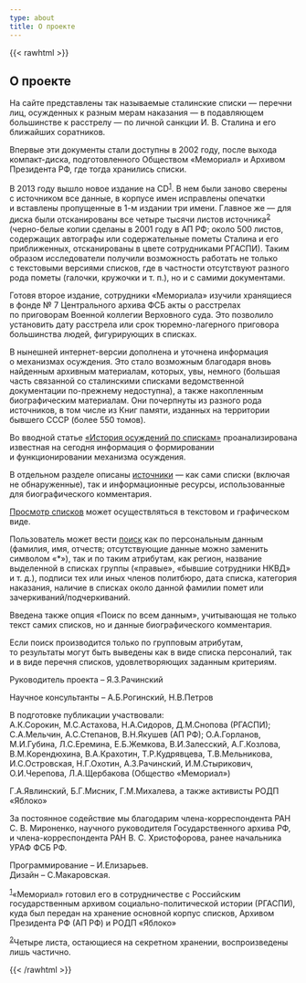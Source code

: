 ```yaml
---
type: about
title: О проекте
---
```

{{< rawhtml >}}
<script>
    $('.nav a').eq(1).addClass('is-active');
</script>
<section class="full-screen-section docs-section">
    <div class="wrap">
    <div class="one-column docs">
        <h2>О проекте</h2>
        <div class="docs__text">
        <p class="docs__text-indent">
            На&nbsp;сайте представлены так называемые сталинские
            списки&nbsp;&mdash; перечни лиц, осужденных к&nbsp;разным мерам
            наказания&nbsp;&mdash; в&nbsp;подавляющем большинстве
            к&nbsp;расстрелу&nbsp;&mdash; по&nbsp;личной санкции
            <nobr>И. В. Сталина</nobr> и&nbsp;его ближайших соратников.
        </p>
        <p class="docs__text-indent">
            Впервые эти документы стали доступны в&nbsp;2002 году, после
            выхода <nobr>компакт-диска</nobr>, подготовленного Обществом
            &laquo;Мемориал&raquo; и&nbsp;Архивом Президента РФ, где тогда
            хранились списки.
        </p>
        <p class="docs__text-indent">
            В&nbsp;2013 году вышло новое издание на&nbsp;CD<sup><a name="fn1"></a><a href="#fs1">1</a></sup>.
            В&nbsp;нем были заново сверены с&nbsp;источником все данные,
            в&nbsp;корпусе имен исправлены опечатки и&nbsp;вставлены
            пропущенные в&nbsp;<nobr>1-м</nobr> издании три имени.
            Главное&nbsp;же&nbsp;&mdash; для диска были отсканированы все
            четыре тысячи листов источника<sup><a name="fn2"></a><a href="#fs2">2</a></sup> (<nobr
            >черно-белые</nobr
            >
            копии сделаны в&nbsp;2001 году в&nbsp;АП&nbsp;РФ; около 500
            листов, содержащих автографы или содержательные пометы Сталина
            и&nbsp;его приближенных, отсканированы в&nbsp;цвете сотрудниками
            РГАСПИ). Таким образом исследователи получили возможность работать
            не&nbsp;только с&nbsp;текстовыми версиями списков, где
            в&nbsp;частности отсутствуют разного рода пометы (галочки,
            кружочки <nobr>и т. п.</nobr>), но&nbsp;и&nbsp;с&nbsp;самими
            документами.
        </p>
        <p class="docs__text-indent">
            Готовя второе издание, сотрудники &laquo;Мемориала&raquo; изучили
            хранящиеся в&nbsp;фонде &#8470;&nbsp;7 Центрального архива ФСБ
            акты о&nbsp;расстрелах по&nbsp;приговорам Военной коллегии
            Верховного суда. Это позволило установить дату расстрела или срок
            <nobr>тюремно-лагерного</nobr> приговора большинства людей,
            фигурирующих в&nbsp;списках.
        </p>
        <p class="docs__text-indent">
            В&nbsp;нынешней <nobr>интернет-версии</nobr> дополнена
            и&nbsp;уточнена информация о&nbsp;механизмах осуждения. Это стало
            возможным благодаря вновь найденным архивным материалам, которых,
            увы, немного (большая часть связанной со&nbsp;сталинскими списками
            ведомственной документации <nobr>по-прежнему</nobr> недоступна),
            а&nbsp;также накопленным биографическим материалам. Они почерпнуты
            из&nbsp;разного рода источников, в&nbsp;том числе из&nbsp;Книг
            памяти, изданных на&nbsp;территории бывшего СССР (более 550
            томов).
        </p>
        <p class="docs__text-block docs__text-indent">
            Во&nbsp;вводной статье
            <a href="/history" class="docs__text-link"
            >&laquo;История осуждений по&nbsp;спискам&raquo;</a
            >
            проанализирована известная на&nbsp;сегодня информация
            о&nbsp;формировании и&nbsp;функционировании механизма осуждения.
        </p>
        <p class="docs__text-indent">
            В&nbsp;отдельном разделе описаны
            <a href="/sources class="docs__text-link">источники</a>&nbsp;&mdash; как
            сами списки (включая не&nbsp;обнаруженные), так
            и&nbsp;информационные ресурсы, использованные для биографического
            комментария.
        </p>
        <p class="docs__text-indent">
            <a href="/all-lists" class="docs__text-link">Просмотр списков</a> может
            осуществляться в&nbsp;текстовом и&nbsp;графическом виде.
        </p>
        <p class="docs__text-indent">
            Пользователь может вести
            <a href="/search" class="docs__text-link">поиск</a> как
            по&nbsp;персональным данным (фамилия, имя, отчеств; отсутствующие
            данные можно заменить символом &laquo;*&raquo;), так
            и&nbsp;по&nbsp;таким атрибутам, как регион, название выделенной
            в&nbsp;списках группы (&laquo;правые&raquo;, &laquo;бывшие
            сотрудники НКВД&raquo; <nobr>и т. д.</nobr>), подписи тех или иных
            членов политбюро, дата списка, категория наказания, наличие
            в&nbsp;списках около данной фамилии помет или
            зачеркиваний/подчеркиваний.
        </p>
        <p class="docs__text-indent">
            Введена также опция &laquo;Поиск по&nbsp;всем данным&raquo;,
            учитывающая не&nbsp;только текст самих списков,
            но&nbsp;и&nbsp;данные биографического комментария.
        </p>
        <p class="docs__text-indent">
            Если поиск производится только по&nbsp;групповым атрибутам,
            то&nbsp;результаты могут быть выведены как в&nbsp;виде списка
            персоналий, так и&nbsp;в&nbsp;виде перечня списков,
            удовлетворяющих заданным критериям.
        </p>
        <p class="docs__text-block">Руководитель проекта – Я.З.Рачинский</p>
        <p class="docs__text-block">
            Научное консультанты – А.Б.Рогинский, Н.В.Петров
        </p>
        <p class="docs__text-block">
            В подготовке публикации участвовали:<br />
            А.К.Сорокин, М.С.Астахова, Н.А.Сидоров, Д.М.Снопова (РГАСПИ);
            С.А.Мельчин, А.С.Степанов, В.Н.Якушев (АП РФ); О.А.Горланов,
            М.И.Губина, Л.С.Еремина, Е.Б.Жемкова, В.И.Залесский, А.Г.Козлова,
            В.М.Корендюхина, В.А.Крахотин, Т.Р.Кудрявцева, Т.В.Мельникова,
            И.С.Островская, Н.Г.Охотин, А.З.Рачинский, И.М.Стырикович,
            О.И.Черепова, Л.А.Щербакова (Общество «Мемориал»)
        </p>
        <p class="docs__text-block">
            Г.А.Явлинский, Б.Г.Мисник, Г.М.Михалева, а также активисты РОДП
            «Яблоко»
        </p>
        <p class="docs__text-block docs__text-indent">
            За&nbsp;постоянное содействие мы&nbsp;благодарим
            <nobr>члена-корреспондента</nobr> РАН
            <nobr>С. В. Мироненко</nobr>, научного руководителя
            Государственного архива РФ, и&nbsp;<nobr
            >члена-корреспондента</nobr
            >
            РАН <nobr>В. С. Христофорова</nobr>, ранее начальника УРАФ ФСБ РФ.
        </p>
        <p class="docs__text-block">
            Программирование – И.Елизарьев.<br />
            Дизайн – С.Макаровская.
        </p>
        </div>
        <div class="docs__comments">
        <p class="docs__comments-block">
            <sup><a name="fs1"></a><a href="#fn1">1</a></sup>&laquo;Мемориал&raquo; готовил его
            в&nbsp;сотрудничестве с&nbsp;Российским государственным архивом
            <nobr>социально-политической</nobr> истории (РГАСПИ), куда был
            передан на&nbsp;хранение основной корпус списков, Архивом
            Президента РФ&nbsp;(АП&nbsp;РФ) и&nbsp;РОДП &laquo;Яблоко&raquo;
        </p>
        <p class="docs__comments-block">
            <sup><a name="fs2"></a><a href="#fn2">2</a></sup>Четыре листа, остающиеся на&nbsp;секретном хранении,
            воспроизведены лишь частично.
        </p>
        </div>
    </div>
    </div>
</section>
{{< /rawhtml >}}